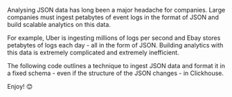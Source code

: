 Analysing JSON data has long been a major headache for companies. Large companies must ingest petabytes of event logs in the format of JSON and build scalable analytics on this data. 

For example, Uber is ingesting millions of logs per second and Ebay stores petabytes of logs each day - all in the form of JSON. Building analytics with this data is extremely complicated
and extremely inefficient.

The following code outlines a technique to ingest JSON data and format it in a fixed schema - even if the structure of the JSON changes - in Clickhouse. 

Enjoy! 😊 
